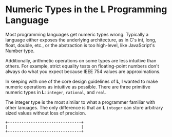 Numeric Types in the L Programming Language
===========================================

Most programming languages get numeric types wrong.
Typically a language either exposes the underlying architecture,
as in C's int, long, float, double, etc.,
or the abstraction is too high-level, like JavaScript's Number type.

Additionally, arithmetic operations on some types are less intuitive than others.
For example, strict equality tests on floating-point numbers don't always do what you expect because IEEE 754 values are approximations.

In keeping with one of the core design guidelines of __L__,
I wanted to make numeric operations as intuitive as possible.
There are three primitive numeric types in __L__: `integer`, `rational`, and `real`.

The integer type is the most similar to what a programmer familiar with other lanuages.
The only difference is that an __L__ `integer` can store arbitrary sized values without loss of precision.

	+--------------------------------+
	|                                |
	+--------------------------------+
